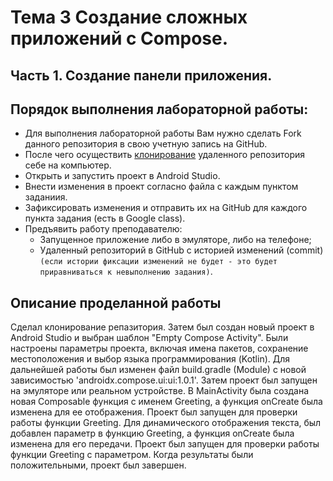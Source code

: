 # Тема 3 Создание сложных приложений c Compose.
## Часть 1. Создание панели приложения.

## Порядок выполнения лабораторной работы:
- Для выполнения лабораторной работы Вам нужно сделать Fork данного репозитория в свою учетную запись на GitHub.
- После чего осуществить [клонирование](https://docs.github.com/ru/desktop/contributing-and-collaborating-using-github-desktop/adding-and-cloning-repositories/cloning-and-forking-repositories-from-github-desktop) удаленного репозитория себе на компьютер.
- Открыть и запустить проект в Android Studio.
- Внести изменения в проект согласно файла с каждым пунктом заданиия.
- Зафиксировать изменения и отправить их на GitHub для каждого пункта задания (есть в Google class).
- Предъявить работу преподавателю: 
    - Запущенное приложение либо в эмуляторе, либо на телефоне;
    - Удаленный репозиторий в GitHub с историей изменений (commit) `(если истории фиксации изменений не будет - это будет приравниваться к невыполнению задания)`.
## Описание проделанной работы 
Сделал клонирование репазитория.
Затем был создан новый проект в Android Studio и выбран шаблон "Empty Compose Activity".
Были настроены параметры проекта, включая имена пакетов, сохранение местоположения и выбор языка программирования (Kotlin).
Для дальнейшей работы был изменен файл build.gradle (Module) с новой зависимостью 'androidx.compose.ui:ui:1.0.1'.
Затем проект был запущен на эмуляторе или реальном устройстве.
В MainActivity была создана новая Composable функция с именем Greeting, а функция onCreate была изменена для ее отображения.
Проект был запущен для проверки работы функции Greeting.
Для динамического отображения текста, был добавлен параметр в функцию Greeting, а функция onCreate была изменена для его передачи.
Проект был запущен для проверки работы функции Greeting с параметром.
Когда результаты были положительными, проект был завершен.